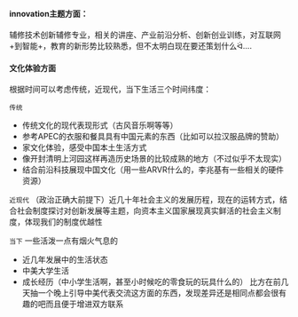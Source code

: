#### innovation主题方面：

辅修技术创新辅修专业，相关的讲座、产业前沿分析、创新创业训练，对互联网+到智能+，教育的新形势比较熟悉，但不太明白现在要还策划什么ᐛ....

#### 文化体验方面

根据时间可以考虑传统，近现代，当下生活三个时间纬度：

`传统`

* 传统文化的现代表现形式（古风音乐啊等等）
* 参考APEC的衣服和餐具具有中国元素的东西（比如可以拉汉服品牌的赞助）
* 家文化体验，感受中国本土生活方式
* 像开封清明上河园这样再造历史场景的比较成熟的地方（不过似乎不太现实）
* 结合前沿科技展现中国文化（用一些ARVR什么的，李兆基有一些相关的硬件资源）

`近现代`
（政治正确大前提下）近几十年社会主义的发展历程，现在的运转方式，结合社会制度探讨对创新发展等主题，向资本主义国家展现真实鲜活的社会主义制度，体现我们的制度优越性

`当下`
一些活泼一点有烟火气息的

* 近几年发展中的生活状态
* 中美大学生活
* 成长经历（中小学生活啊，甚至小时候吃的零食玩的玩具什么的）
  比方在前几天抽一个晚上引导中美代表交流这方面的东西，发现差异还是相同点都会很有趣的吧而且便于增进双方联系
